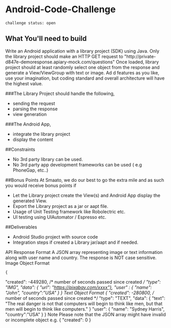 # Android-Code-Challenge

`challenge status: open`

## What You'll need to build
Write an Android application with a library project (SDK) using Java. Only the library project should make an HTTP GET request to "http://private- d847e-demoresponse.apiary-mock.com/questions"
Once loaded, library project should at least randomly select one object from the response and generate a View/ViewGroup with text or image. Ad d features as you like, use your imagination, but coding standard and overall architecture will have the highest value.

###The Library Project should handle the following,
* sending the request 
* parsing the response 
* view generation

###The Android App,
* integrate the library project 
* display the content

##Constraints
* No 3rd party library can be used.
* No 3rd party app development frameworks can be used ( e.g PhoneGap, etc..)

##Bonus Points
At Smaato, we do our best to go the extra mile and as such you would receive bonus points if
* Let the Library project create the View(s) and Android App display the generated View. 
* Export the Library project as a jar or aapt file.
* Usage of Unit Testing framework like Robolectric etc.
* UI testing using UIAutomator / Espresso etc.

##Deliverables
* Android Studio project with source code
* Integration steps if created a Library jar/aapt and if needed.

API Response Format
A JSON array representing image or text information along with user name and country. The response is NOT case sensitive.
Image Object Format
     
    {
"created": -449280, /* number of seconds passed since created */ "type": "IMG",
"data": { "url": "https://pixabay.com/xxxx"},
"user" : {
"name": "John", "country":"USA" }
}
 Text Object Format
    {
"created": -280800, /* number of seconds passed since created */ "type": "TEXT",
"data": {
"text": "The real danger is not that computers will begin to think like men, but that
men will begin to think like computers."
} "user": {
"name": "Sydney Harris", "country":"USA"
}
}
 Note
Please note that the JSON array might have invalid or incomplete object e.g.
   {
"created": 0
}
 
